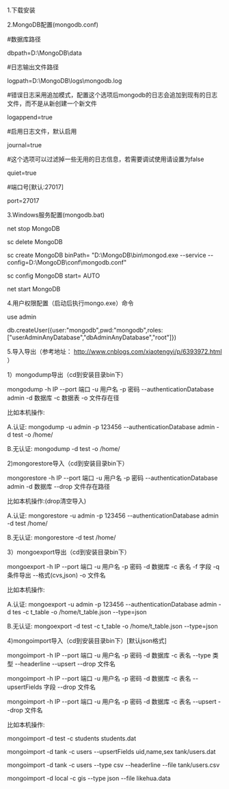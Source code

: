 1.下载安装

2.MongoDB配置(mongodb.conf)

#数据库路径

dbpath=D:\MongoDB\data

#日志输出文件路径

logpath=D:\MongoDB\logs\mongodb.log

#错误日志采用追加模式，配置这个选项后mongodb的日志会追加到现有的日志文件，而不是从新创建一个新文件

logappend=true

#启用日志文件，默认启用

journal=true

#这个选项可以过滤掉一些无用的日志信息，若需要调试使用请设置为false

quiet=true

#端口号[默认:27017]

port=27017

3.Windows服务配置(mongodb.bat)

net stop MongoDB

sc delete MongoDB

sc create MongoDB binPath= "D:\MongoDB\bin\mongod.exe --service --config=D:\MongoDB\conf\mongodb.conf"

sc config MongoDB start= AUTO

net start MongoDB

4.用户权限配置（启动后执行mongo.exe）命令

use admin

db.createUser({user:"mongodb",pwd:"mongodb",roles:["userAdminAnyDatabase","dbAdminAnyDatabase","root"]})

5.导入导出（参考地址： http://www.cnblogs.com/xiaotengyi/p/6393972.html ）

1）mongodump导出（cd到安装目录bin下）

mongodump -h IP --port 端口 -u 用户名 -p 密码 --authenticationDatabase admin -d 数据库 -c 数据表 -o 文件存在径

比如本机操作:

A.认证: mongodump -u admin -p 123456 --authenticationDatabase admin -d test -o /home/

B.无认证:  mongodump -d test -o /home/

2)mongorestore导入（cd到安装目录bin下）

mongorestore -h IP --port 端口 -u 用户名 -p 密码 --authenticationDatabase admin -d 数据库 --drop 文件存在路径

比如本机操作:(drop清空导入)

A.认证: mongorestore -u admin -p 123456 --authenticationDatabase admin -d test /home/

B.无认证:  mongorestore -d test  /home/

3）mongoexport导出（cd到安装目录bin下）

mongoexport -h IP --port 端口 -u 用户名 -p 密码 -d 数据库 -c 表名 -f 字段 -q 条件导出 --格式(cvs,json) -o 文件名

比如本机操作:

A.认证: mongoexport -u admin -p 123456 --authenticationDatabase admin -d tes -c t_table -o /home/t_table.json --type=json

B.无认证:  mongoexport -d test -c t_table -o /home/t_table.json --type=json

4)mongoimport导入（cd到安装目录bin下）[默认json格式]

mongoimport -h IP --port 端口 -u 用户名 -p 密码 -d 数据库 -c 表名 --type 类型 --headerline --upsert --drop 文件名 

mongoimport -h IP --port 端口 -u 用户名 -p 密码 -d 数据库 -c 表名 --upsertFields 字段 --drop 文件名

mongoimport -h IP --port 端口 -u 用户名 -p 密码 -d 数据库 -c 表名 --upsert --drop 文件名 

比如本机操作:

mongoimport -d test -c students students.dat 

mongoimport -d tank -c users  --upsertFields uid,name,sex  tank/users.dat  

mongoimport -d tank -c users --type csv --headerline --file tank/users.csv 

mongoimport -d local -c gis  --type json --file likehua.data


